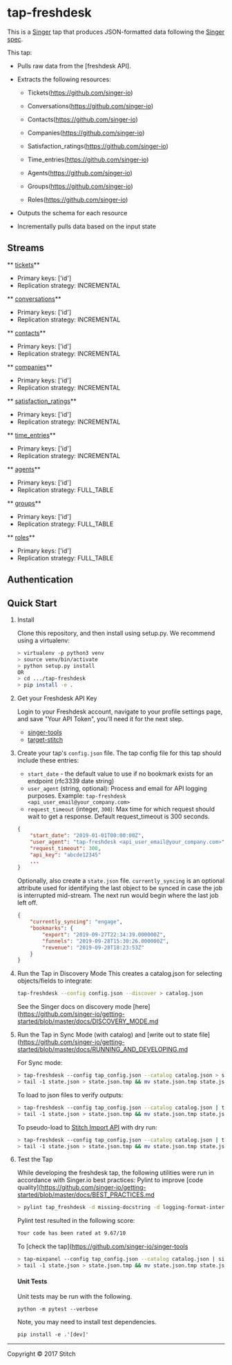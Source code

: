 # tap-freshdesk

This is a [Singer](https://singer.io) tap that produces JSON-formatted data
following the [Singer
spec](https://github.com/singer-io/getting-started/blob/master/SPEC.md).

This tap:

- Pulls raw data from the [freshdesk API].
- Extracts the following resources:
    - Tickets(https://github.com/singer-io)

    - Conversations(https://github.com/singer-io)

    - Contacts(https://github.com/singer-io)

    - Companies(https://github.com/singer-io)

    - Satisfaction_ratings(https://github.com/singer-io)

    - Time_entries(https://github.com/singer-io)

    - Agents(https://github.com/singer-io)

    - Groups(https://github.com/singer-io)

    - Roles(https://github.com/singer-io)

- Outputs the schema for each resource
- Incrementally pulls data based on the input state


## Streams


** [tickets](https://github.com/singer-io)**
- Primary keys: ['id']
- Replication strategy: INCREMENTAL

** [conversations](https://github.com/singer-io)**
- Primary keys: ['id']
- Replication strategy: INCREMENTAL

** [contacts](https://github.com/singer-io)**
- Primary keys: ['id']
- Replication strategy: INCREMENTAL

** [companies](https://github.com/singer-io)**
- Primary keys: ['id']
- Replication strategy: INCREMENTAL

** [satisfaction_ratings](https://github.com/singer-io)**
- Primary keys: ['id']
- Replication strategy: INCREMENTAL

** [time_entries](https://github.com/singer-io)**
- Primary keys: ['id']
- Replication strategy: INCREMENTAL

** [agents](https://github.com/singer-io)**
- Primary keys: ['id']
- Replication strategy: FULL_TABLE

** [groups](https://github.com/singer-io)**
- Primary keys: ['id']
- Replication strategy: FULL_TABLE

** [roles](https://github.com/singer-io)**
- Primary keys: ['id']
- Replication strategy: FULL_TABLE



## Authentication

## Quick Start

1. Install

    Clone this repository, and then install using setup.py. We recommend using a virtualenv:

    ```bash
    > virtualenv -p python3 venv
    > source venv/bin/activate
    > python setup.py install
    OR
    > cd .../tap-freshdesk
    > pip install -e .
    ```
2. Get your Freshdesk API Key

    Login to your Freshdesk account, navigate to your profile settings
    page, and save "Your API Token", you'll need it for the next step.


    - [singer-tools](https://github.com/singer-io/singer-tools)
    - [target-stitch](https://github.com/singer-io/target-stitch)

3. Create your tap's `config.json` file.  The tap config file for this tap should include these entries:
   - `start_date` - the default value to use if no bookmark exists for an endpoint (rfc3339 date string)
   - `user_agent` (string, optional): Process and email for API logging purposes. Example: `tap-freshdesk <api_user_email@your_company.com>`
   - `request_timeout` (integer, `300`): Max time for which request should wait to get a response. Default request_timeout is 300 seconds.

    ```json
    {
        "start_date": "2019-01-01T00:00:00Z",
        "user_agent": "tap-freshdesk <api_user_email@your_company.com>",
        "request_timeout": 300,
        "api_key": "abcde12345"
        ...
    }
    ```
    Optionally, also create a `state.json` file. `currently_syncing` is an optional attribute used for identifying the last object to be synced in case the job is interrupted mid-stream. The next run would begin where the last job left off.

    ```json
    {
        "currently_syncing": "engage",
        "bookmarks": {
            "export": "2019-09-27T22:34:39.000000Z",
            "funnels": "2019-09-28T15:30:26.000000Z",
            "revenue": "2019-09-28T18:23:53Z"
        }
    }
    ```

4. Run the Tap in Discovery Mode
    This creates a catalog.json for selecting objects/fields to integrate:
    ```bash
    tap-freshdesk --config config.json --discover > catalog.json
    ```
   See the Singer docs on discovery mode
   [here](https://github.com/singer-io/getting-started/blob/master/docs/DISCOVERY_MODE.md

5. Run the Tap in Sync Mode (with catalog) and [write out to state file](https://github.com/singer-io/getting-started/blob/master/docs/RUNNING_AND_DEVELOPING.md

    For Sync mode:
    ```bash
    > tap-freshdesk --config tap_config.json --catalog catalog.json > state.json
    > tail -1 state.json > state.json.tmp && mv state.json.tmp state.json
    ```
    To load to json files to verify outputs:
    ```bash
    > tap-freshdesk --config tap_config.json --catalog catalog.json | target-json > state.json
    > tail -1 state.json > state.json.tmp && mv state.json.tmp state.json
    ```
    To pseudo-load to [Stitch Import API](https://github.com/singer-io/target-stitch) with dry run:
    ```bash
    > tap-freshdesk --config tap_config.json --catalog catalog.json | target-stitch --config target_config.json --dry-run > state.json
    > tail -1 state.json > state.json.tmp && mv state.json.tmp state.json
    ```

6. Test the Tap
    
    While developing the freshdesk tap, the following utilities were run in accordance with Singer.io best practices:
    Pylint to improve [code quality](https://github.com/singer-io/getting-started/blob/master/docs/BEST_PRACTICES.md
    ```bash
    > pylint tap_freshdesk -d missing-docstring -d logging-format-interpolation -d too-many-locals -d too-many-arguments
    ```
    Pylint test resulted in the following score:
    ```bash
    Your code has been rated at 9.67/10
    ```

    To [check the tap](https://github.com/singer-io/singer-tools
    ```bash
    > tap-mixpanel --config tap_config.json --catalog catalog.json | singer-check-tap > state.json
    > tail -1 state.json > state.json.tmp && mv state.json.tmp state.json
    ```

    #### Unit Tests

    Unit tests may be run with the following.

    ```
    python -m pytest --verbose
    ```

    Note, you may need to install test dependencies.

    ```
    pip install -e .'[dev]'
    ```
---

Copyright &copy; 2017 Stitch
